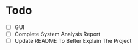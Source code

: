 # Todo
- [ ] GUI
- [ ] Complete System Analysis Report
- [ ] Update README To Better Explain The Project
